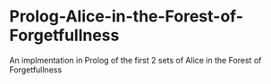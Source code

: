# Prolog-Alice-in-the-Forest-of-Forgetfullness
An implmentation in Prolog of the first 2 sets of Alice in the Forest of Forgetfullness
